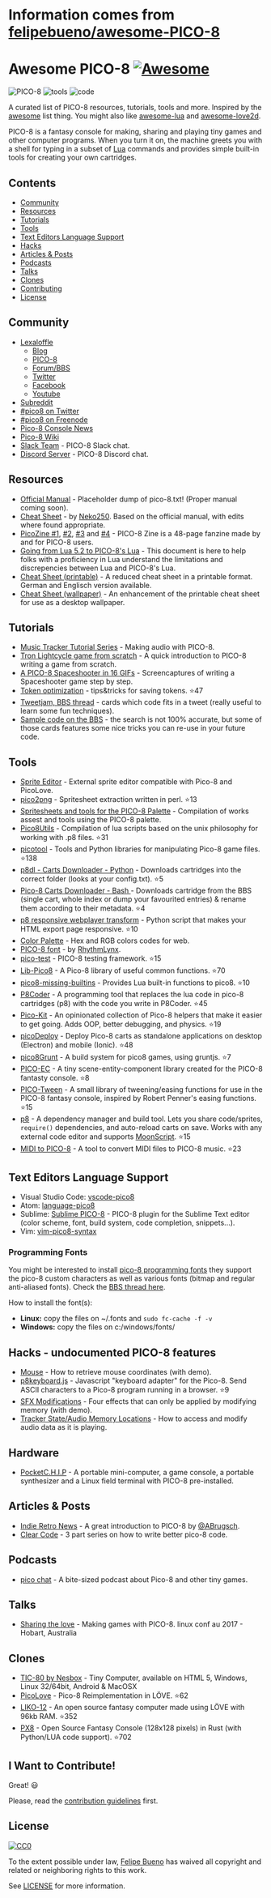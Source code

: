 # Information comes from [felipebueno/awesome-PICO-8](https://github.com/felipebueno/awesome-PICO-8)
# Awesome PICO-8 [![Awesome](https://cdn.rawgit.com/sindresorhus/awesome/d7305f38d29fed78fa85652e3a63e154dd8e8829/media/badge.svg)](https://github.com/sindresorhus/awesome)


![PICO-8](http://www.lexaloffle.com/gfx/p8_jelpi.gif)
![tools](http://www.lexaloffle.com/gfx/p8_tracker.gif)
![code](http://www.lexaloffle.com/gfx/p8_cast.gif)

 A curated list of PICO-8 resources, tutorials, tools and more. Inspired by the [awesome](https://github.com/sindresorhus/awesome?1) list thing. You might also like [awesome-lua](https://github.com/LewisJEllis/awesome-lua) and [awesome-love2d](https://github.com/JanWerder/awesome-love2d).

 PICO-8 is a fantasy console for making, sharing and playing tiny games and other computer programs. When you turn it on, the machine greets you with a shell for typing in a subset of [Lua](http://www.lua.org/) commands and provides simple built-in tools for creating your own cartridges.

## Contents

- [Community](#community)
- [Resources](#resources)
- [Tutorials](#tutorials)
- [Tools](#tools)
- [Text Editors Language Support](#text-editors-language-support)
- [Hacks](#hacks---undocumented-pico-8-features)
- [Articles & Posts](#articles--posts)
- [Podcasts](#podcasts)
- [Talks](#talks)
- [Clones](#clones)
- [Contributing](#i-want-to-contribute)
- [License](#license)

## Community

- [Lexaloffle](http://www.lexaloffle.com)
  - [Blog](http://www.lexaloffle.com/bbs/?uid=1)
  - [PICO-8](http://www.lexaloffle.com/pico-8.php)
  - [Forum/BBS](http://www.lexaloffle.com/bbs/?cat=7)
  - [Twitter](https://twitter.com/lexaloffle)
  - [Facebook](https://www.facebook.com/lexaloffle/)
  - [Youtube](https://www.youtube.com/user/lexaloffletv)
- [Subreddit](https://www.reddit.com/r/pico8/)
- [#pico8 on Twitter](http://www.twitter.com/#pico8)
- [#pico8 on Freenode](http://webchat.freenode.net/?randomnick=1&channels=#pico8&prompt=1)
- [Pico-8 Console News](https://twitter.com/pico8console)
- [Pico-8 Wiki](http://pico-8.wikia.com/wiki/Pico-8_Wikia)
- [Slack Team](https://slofile.com/slack/pico-8) - PICO-8 Slack chat.
- [Discord Server](https://discord.gg/EwQ86eq) - PICO-8 Discord chat.

## Resources

- [Official Manual](http://www.lexaloffle.com/pico-8.php?page=manual) - Placeholder dump of pico-8.txt! (Proper manual coming soon).
- [Cheat Sheet](http://neko250.github.io/pico8-api/) - by [Neko250](https://neko250.github.io). Based on the official manual, with edits where found appropriate.
- [PicoZine #1](http://sectordub.itch.io/pico-8-fanzine-1), [#2](http://sectordub.itch.io/pico-8-fanzine-2), [#3](http://sectordub.itch.io/pico-8-fanzine-3) and [#4](https://sectordub.itch.io/-pico-8-zine-4) - PICO-8 Zine is a 48-page fanzine made by and for PICO-8 users.
- [Going from Lua 5.2 to PICO-8's Lua](https://gist.github.com/josefnpat/bfe4aaa5bbb44f572cd0) - This document is here to help folks with a proficiency in Lua understand the limitations and discrepencies between Lua and PICO-8's Lua.
- [Cheat Sheet (printable)](https://ztiromoritz.github.io/pico-8-spick/) - A reduced cheat sheet in a printable format. German and Englisch version available.
- [Cheat Sheet (wallpaper)](https://www.lexaloffle.com/bbs/?tid=28207) - An enhancement of the printable cheat sheet for use as a desktop wallpaper.

## Tutorials

- [Music Tracker Tutorial Series](https://www.youtube.com/playlist?list=PLjZAika8vyZkyOjoCp0EbHeIFZ8MLlhvg) - Making audio with PICO-8.
- [Tron Lightcycle game from scratch](https://youtu.be/ZuaLuMhwcc8) - A quick introduction to PICO-8 writing a game from scratch.
- [A PICO-8 Spaceshooter in 16 GIFs](https://ztiromoritz.github.io/pico-8-shooter/) - Screencaptures of writing a Spaceshooter game step by step.  
- [Token optimization](https://github.com/seleb/PICO-8-Token-Optimizations) - tips&tricks for saving tokens. :star:47
- [Tweetjam, BBS thread](http://www.lexaloffle.com/bbs/?tid=3726) - cards which code fits in a tweet (really useful to learn some fun techniques).
- [Sample code on the BBS](http://www.lexaloffle.com/bbs/?search=sample+code) - the search is not 100% accurate, but some of those cards features some nice tricks you can re-use in your future code.

## Tools

- [Sprite Editor](http://www.lexaloffle.com/bbs/?tid=2462) - External sprite editor compatible with Pico-8 and PicoLove.
- [pico2png](https://github.com/briacp/pico2png) - Spritesheet extraction written in perl. :star:13
- [Spritesheets and tools for the PICO-8 Palette](https://www.reddit.com/r/pico8/comments/3jhmni/spritesheets_and_tools_for_the_pico8_palette/) - Compilation of works assest and tools using the PICO-8 palette.
- [Pico8Utils](https://github.com/josefnpat/pico8utils) - Compilation of lua scripts based on the unix philosophy for working with .p8 files. :star:31
- [picotool](https://github.com/dansanderson/picotool) -  Tools and Python libraries for manipulating Pico-8 game files. :star:138
- [p8dl - Carts Downloader - Python](https://github.com/franciscod/p8dl) - Downloads cartridges into the correct folder (looks at your config.txt). :star:5
- [Pico-8 Carts Downloader - Bash ](https://github.com/kikookoubis/pico-8-carts-bash-downloader) - Downloads cartridge from the BBS (single cart, whole index or dump your favourited entries) & rename them according to their metadata. :star:4
- [p8 responsive webplayer transform](https://github.com/benwiley4000/pico8-responsive-webplayer-transform) - Python script that makes your HTML export page responsive. :star:10
- [Color Palette](http://www.romanzolotarev.com/pico-8-color-palette/) - Hex and RGB colors codes for web.
- [PICO-8 font](https://drive.google.com/file/d/0B97Um39fHXlcWUFRZlBqUndhbXM/view) - by [RhythmLynx](http://www.lexaloffle.com/bbs/?uid=11704).
- [pico-test](https://github.com/jozanza/pico-test) - PICO-8 testing framework. :star:15
- [Lib-Pico8](https://github.com/clowerweb/Lib-Pico8) - A Pico-8 library of useful common functions. :star:70
- [pico8-missing-builtins](https://github.com/adamscott/pico8-missing-builtins) - Provides Lua built-in functions to pico8. :star:10
- [P8Coder](https://github.com/movAX13h/P8Coder) - A programming tool that replaces the lua code in pico-8 cartridges (p8) with the code you write in P8Coder. :star:45
- [Pico-Kit](https://github.com/outkine/pico-kit) - An opinionated collection of Pico-8 helpers that make it easier to get going.  Adds OOP, better debugging, and physics. :star:19
- [picoDeploy](https://github.com/torch2424/picoDeploy) - Deploy Pico-8 carts as standalone applications on desktop (Electron) and mobile (Ionic).  :star:48
- [pico8Grunt](https://github.com/TeamNoComplyGames/pico8Grunt) - A build system for pico8 games, using gruntjs. :star:7
- [PICO-EC](https://github.com/JoebRogers/PICO-EC) - A tiny scene-entity-component library created for the PICO-8 fantasty console. :star:8
- [PICO-Tween](https://github.com/JoebRogers/PICO-Tween) - A small library of tweening/easing functions for use in the PICO-8 fantasy console, inspired by Robert Penner's easing functions. :star:15
- [p8](https://github.com/jozanza/p8) - A dependency manager and build tool. Lets you share code/sprites, `require()` dependencies, and auto-reload carts on save. Works with any external code editor and supports [MoonScript](https://moonscript.org/). :star:15
- [MIDI to PICO-8](https://github.com/andmatand/midi-to-pico8) - A tool to convert MIDI files to PICO-8 music. :star:23

## Text Editors Language Support

- Visual Studio Code: [vscode-pico8](https://github.com/nathanchere/vscode-pico8)
- Atom: [language-pico8](https://atom.io/packages/language-pico8)
- Sublime: [Sublime PICO-8](https://packagecontrol.io/packages/PICO-8) - PICO-8 plugin for the Sublime Text editor (color scheme, font, build system, code completion, snippets...).
- Vim: [vim-pico8-syntax](https://github.com/justinj/vim-pico8-syntax)

### Programming Fonts

You might be interested to install [pico-8 programming fonts](https://github.com/juanitogan/p8-programming-fonts) they support the pico-8 custom characters as well as various fonts (bitmap and regular anti-aliased fonts). Check the [BBS thread here](http://www.lexaloffle.com/bbs/?tid=28975).

How to install the font(s):

* **Linux:** copy the files on ~/.fonts and `sudo fc-cache -f -v`
* **Windows:** copy the files on c:/windows/fonts/

## Hacks - undocumented PICO-8 features

- [Mouse](http://www.lexaloffle.com/bbs/?tid=3549) - How to retrieve mouse coordinates (with demo).
- [p8keyboard.js](https://github.com/dppc/p8keyboard.js) - Javascript "keyboard adapter" for the Pico-8. Send ASCII characters to a Pico-8 program running in a browser. :star:9
- [SFX Modifications](http://www.lexaloffle.com/bbs/?tid=3561) - Four effects that can only be applied by modifying memory (with demo).
- [Tracker State/Audio Memory Locations](http://www.lexaloffle.com/bbs/?pid=10719#p10719) - How to access and modify audio data as it is playing.

## Hardware

- [PocketC.H.I.P](https://getchip.com/pages/pocketchip) - A portable mini-computer, a game console, a portable synthesizer and a Linux field terminal with PICO-8 pre-installed.

## Articles & Posts

- [Indie Retro News](http://www.indieretronews.com/2015/10/pico-8-8-bit-fantasy-console-from.html) - A great introduction to PICO-8 by [@ABrugsch](https://twitter.com/ABrugsch).
- [Clear Code](http://blog.jvscott.net/post/128051478244/clear-code) - 3 part series on how to write better pico-8 code.

## Podcasts

- [pico chat](http://pico.electrobureau.com/) - A bite-sized podcast about Pico-8 and other tiny games.

## Talks

- [Sharing the love](https://www.youtube.com/watch?v=AmMYWD2Zbso) - Making games with PICO-8. linux conf au 2017 - Hobart, Australia

## Clones
- [TIC-80 by Nesbox](https://nesbox.itch.io/tic) - Tiny Computer, available on HTML 5, Windows, Linux 32/64bit, Android & MacOSX         
- [PicoLove](https://github.com/gamax92/picolove) - Pico-8 Reimplementation in LÖVE. :star:62
- [LIKO-12](https://github.com/RamiLego4Game/LIKO-12) - An open source fantasy computer made using LÖVE with 96kb RAM. :star:352
- [PX8](https://github.com/Gigoteur/PX8) - Open Source Fantasy Console (128x128 pixels) in Rust (with Python/LUA code support). :star:702

## I Want to Contribute!

Great! :smiley:

Please, read the [contribution guidelines](CONTRIBUTING.md) first.

## License

[![CC0](http://i.creativecommons.org/p/zero/1.0/88x31.png)](http://creativecommons.org/publicdomain/zero/1.0/)

To the extent possible under law, [Felipe Bueno](https://twitter.com/felipebueno) has waived all copyright and related or neighboring rights to this work.

See [LICENSE](LICENSE) for more information.

